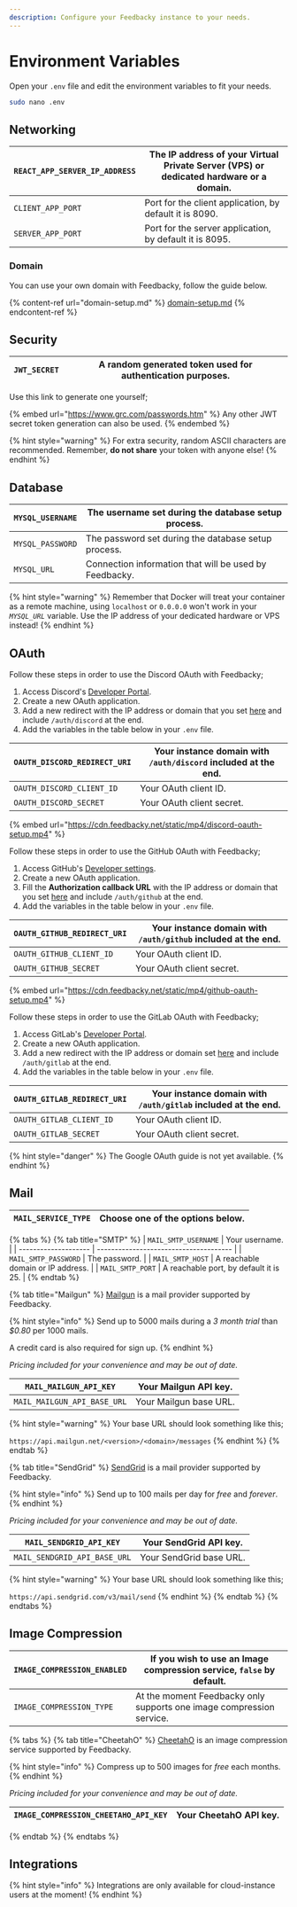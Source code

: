 ```yaml
---
description: Configure your Feedbacky instance to your needs.
---
```


# Environment Variables

Open your `.env` file and edit the environment variables to fit your needs.

```bash
sudo nano .env
```

## Networking

| `REACT_APP_SERVER_IP_ADDRESS` | The IP address of your Virtual Private Server (VPS) or dedicated hardware or a domain. |
| ----------------------------- | -------------------------------------------------------------------------------------- |
| `CLIENT_APP_PORT`             | Port for the client application, by default it is 8090.                                |
| `SERVER_APP_PORT`             | Port for the server application, by default it is 8095.                                |

### Domain

You can use your own domain with Feedbacky, follow the guide below.

{% content-ref url="domain-setup.md" %}
[domain-setup.md](domain-setup.md)
{% endcontent-ref %}

## Security

| `JWT_SECRET` | A random generated token used for authentication purposes. |
| ------------ | ---------------------------------------------------------- |

Use this link to generate one yourself;

{% embed url="https://www.grc.com/passwords.htm" %}
Any other JWT secret token generation can also be used.
{% endembed %}

{% hint style="warning" %}
For extra security, random ASCII characters are recommended. Remember, **do not share** your token with anyone else!
{% endhint %}

## Database

| `MYSQL_USERNAME` | The username set during the database setup process.    |
| ---------------- | ------------------------------------------------------ |
| `MYSQL_PASSWORD` | The password set during the database setup process.    |
| `MYSQL_URL`      | Connection information that will be used by Feedbacky. |

{% hint style="warning" %}
Remember that Docker will treat your container as a remote machine, using `localhost` or `0.0.0.0` won't work in your _`MYSQL_URL`_ variable. Use the IP address of your dedicated hardware or VPS instead!
{% endhint %}

## OAuth

Follow these steps in order to use the Discord OAuth with Feedbacky;

1. Access Discord's [Developer Portal](https://discord.com/developers/applications).
2. Create a new OAuth application.
3. Add a new redirect with the IP address or domain that you set [here](configuring.md#networking) and include `/auth/discord` at the end.
4. Add the variables in the table below in your `.env` file.

| `OAUTH_DISCORD_REDIRECT_URI` | Your instance domain with `/auth/discord` included at the end. |
| ---------------------------- | -------------------------------------------------------------- |
| `OAUTH_DISCORD_CLIENT_ID`    | Your OAuth client ID.                                          |
| `OAUTH_DISCORD_SECRET`       | Your OAuth client secret.                                      |

{% embed url="https://cdn.feedbacky.net/static/mp4/discord-oauth-setup.mp4" %}

Follow these steps in order to use the GitHub OAuth with Feedbacky;

1. Access GitHub's [Developer settings](https://github.com/settings/developers).
2. Create a new OAuth application.
3. Fill the **Authorization callback URL** with the IP address or domain that you set [here](configuring.md#networking) and include `/auth/github` at the end.
4. Add the variables in the table below in your `.env` file.

| `OAUTH_GITHUB_REDIRECT_URI` | Your instance domain with `/auth/github` included at the end. |
| --------------------------- | ------------------------------------------------------------- |
| `OAUTH_GITHUB_CLIENT_ID`    | Your OAuth client ID.                                         |
| `OAUTH_GITHUB_SECRET`       | Your OAuth client secret.                                     |

{% embed url="https://cdn.feedbacky.net/static/mp4/github-oauth-setup.mp4" %}

Follow these steps in order to use the GitLab OAuth with Feedbacky;

1. Access GitLab's [Developer Portal](https://gitlab.com/-/profile/applications).
2. Create a new OAuth application.
3. Add a new redirect with the IP address or domain set [here](configuring.md#networking) and include `/auth/gitlab` at the end.
4. Add the variables in the table below in your `.env` file.

| `OAUTH_GITLAB_REDIRECT_URI` | Your instance domain with `/auth/gitlab` included at the end. |
| --------------------------- | ------------------------------------------------------------- |
| `OAUTH_GITLAB_CLIENT_ID`    | Your OAuth client ID.                                         |
| `OAUTH_GITLAB_SECRET`       | Your OAuth client secret.                                     |

{% hint style="danger" %}
The Google OAuth guide is not yet available.
{% endhint %}

## Mail

| `MAIL_SERVICE_TYPE` | Choose one of the options below. |
| ------------------- | -------------------------------- |

{% tabs %}
{% tab title="SMTP" %}
| `MAIL_SMTP_USERNAME` | Your username.                         |
| -------------------- | -------------------------------------- |
| `MAIL_SMTP_PASSWORD` | The password.                          |
| `MAIL_SMTP_HOST`     | A reachable domain or IP address.      |
| `MAIL_SMTP_PORT`     | A reachable port, by default it is 25. |
{% endtab %}

{% tab title="Mailgun" %}
[Mailgun](https://www.mailgun.com) is a mail provider supported by Feedbacky.

{% hint style="info" %}
Send up to 5000 mails during a _3 month trial_ than _$0.80_ per 1000 mails.

A credit card is also required for sign up.
{% endhint %}

_Pricing included for your convenience and may be out of date._

| `MAIL_MAILGUN_API_KEY`      | Your Mailgun API key.  |
| --------------------------- | ---------------------- |
| `MAIL_MAILGUN_API_BASE_URL` | Your Mailgun base URL. |

{% hint style="warning" %}
Your base URL should look something like this;

`https://api.mailgun.net/<version>/<domain>/messages`
{% endhint %}
{% endtab %}

{% tab title="SendGrid" %}
[SendGrid](https://sendgrid.com) is a mail provider supported by Feedbacky.

{% hint style="info" %}
Send up to 100 mails per day for _free_ and _forever_.
{% endhint %}

_Pricing included for your convenience and may be out of date._

| `MAIL_SENDGRID_API_KEY`      | Your SendGrid API key.  |
| ---------------------------- | ----------------------- |
| `MAIL_SENDGRID_API_BASE_URL` | Your SendGrid base URL. |

{% hint style="warning" %}
Your base URL should look something like this;

`https://api.sendgrid.com/v3/mail/send`
{% endhint %}
{% endtab %}
{% endtabs %}

## Image Compression

| `IMAGE_COMPRESSION_ENABLED` | If you wish to use an Image compression service, `false` by default. |
| --------------------------- | -------------------------------------------------------------------- |
| `IMAGE_COMPRESSION_TYPE`    | At the moment Feedbacky only supports one image compression service. |

{% tabs %}
{% tab title="CheetahO" %}
[CheetahO](https://cheetaho.com) is an image compression service supported by Feedbacky.

{% hint style="info" %}
Compress up to 500 images for _free_ each months.
{% endhint %}

_Pricing included for your convenience and may be out of date._

| `IMAGE_COMPRESSION_CHEETAHO_API_KEY` | Your CheetahO API key. |
| ------------------------------------ | ---------------------- |
{% endtab %}
{% endtabs %}

## Integrations

{% hint style="info" %}
Integrations are only available for cloud-instance users at the moment!
{% endhint %}
